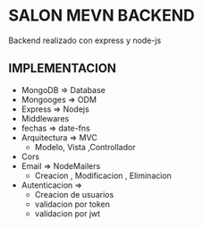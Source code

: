 # SALON MEVN BACKEND  
Backend realizado con express y node-js

## IMPLEMENTACION
- MongoDB => Database
- Mongooges => ODM
- Express => Nodejs
- Middlewares
- fechas => date-fns
- Arquitectura => MVC
  - Modelo, Vista ,Controllador
- Cors
- Email => NodeMailers
  - Creacion , Modificacion , Eliminacion
- Autenticacion =>
  - Creacion de usuarios
  - validacion por token
  - validacion por jwt
